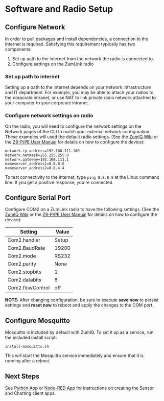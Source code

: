 # Software and Radio Setup

## Configure Network

In order to pull packages and install dependencies, a connection to the Internet is required. Satisfying this requirement typically has two components:

1. Set up path to the Internet from the network the radio is connected to.
2. Configure settings on the ZumLink radio

### Set up path to internet

Setting up a path to the Internet depends on your network infrastructure and IT department. For example, you may be able to attach your radios to the corporate intranet, or use NAT to link private radio network attached to your computer to your corporate intranet.

### Configure network settings on radio

On the radio, you will need to configure the network settings on the Network pages of the CLI to match your external network configuration. These examples will used the default radio settings. (See the [ZumIQ Wiki](https://github.com/FreeWaveTechnologies/zumlink-ipr-sdk/wiki) or the [Z9-P/PE User Manual](http://support.freewave.com/knowledge-base/z9-pe-user-manual/) for details on how to configure the device):

    network.ip_address=192.168.111.100
    network.netmask=255.255.255.0
    network.gateway=192.168.111.1
    nameserver_address1=8.8.8.8
    nameserver_address2=8.8.4.4
    
To test connectivity to the internet, type `ping 8.8.8.8` at the Linux command line. If you get a positive response, you're connected.

## Configure Serial Port

Configure COM2 on a ZumLink radio to have the following settings. (See the [ZumIQ Wiki](https://github.com/FreeWaveTechnologies/zumlink-ipr-sdk/wiki) or the [Z9-P/PE User Manual](http://support.freewave.com/knowledge-base/z9-pe-user-manual/) for details on how to configure the device):

**Setting**      | **Value**
---------------- | -------------------
Com2.handler     | Setup
Com2.BaudRate    | 19200
Com2.mode        | RS232
Com2.parity      | None
Com2.stopbits    | 1
Com2.databits    | 8
Com2.flowControl | off

**NOTE:** After changing configuration, be sure to execute **save now** to persist settings and **reset now** to reboot and apply the changes to the COM port.

## Configure Mosquitto

Mosquitto is included by default with ZumIQ. To set it up as a service, run the included install script:

    install-mosquitto.sh

This will start the Mosquitto service immediately and ensure that it is running after a reboot.

## Next Steps

See [Python App](python/README.md) or [Node-RED App](node-red/README.md) for instructions on creating the Sensor and Charting client apps.
